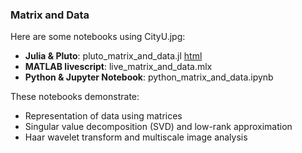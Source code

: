 ### Matrix and Data

Here are some notebooks using CityU.jpg: 
- **Julia & Pluto**: pluto_matrix_and_data.jl  [html](https://fiomfd.github.io/ATCM2025/pluto_matrix_and_data.html)
- **MATLAB livescript**: live_matrix_and_data.mlx
- **Python & Jupyter Notebook**:  python_matrix_and_data.ipynb

These notebooks demonstrate:
- Representation of data using matrices
- Singular value decomposition (SVD) and low-rank approximation
- Haar wavelet transform and multiscale image analysis
